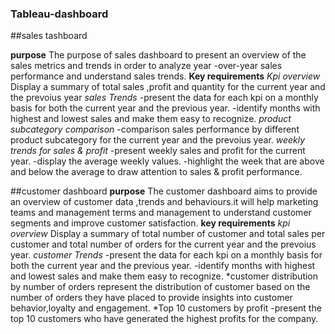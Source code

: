 ### Tableau-dashboard
##sales tashboard

              
**purpose**
The purpose of sales dashboard  to present  an overview  of the sales metrics  and trends in order to analyze year -over-year sales performance and understand sales trends.
**Key requirements**
*Kpi overview*
Display a summary of total sales ,profit and quantity for the current year and the prevoius year
*sales Trends*
-present the data for each kpi on a monthly basis for both the current year and the previous year.
-identify months with highest  and lowest sales and make them easy to recognize.
*product subcategory comparison*
-comparison sales performance by different product subcategory for the current year and the prevoius year.
*weekly trends for sales & profit*
-present weekly sales and profit for the current year.
-display the average weekly values.
-highlight the week that are above and below the average to draw attention to sales & profit performance. 


##customer dashboard
**purpose**
The customer dashboard aims to provide an overview of customer data ,trends and behaviours.it will help marketing teams and management terms  and management to understand customer segments and improve customer satisfaction.
**key requirements**
*kpi overview*
Display a summary of total number of customer and total sales per customer and total number of orders for the current year and the prevoius year.
*customer Trends*
-present the data for each kpi on a monthly basis for both the current year and the previous year.
-identify months with highest and lowest  sales and make them easy to recognize.
*customer distribution by number of orders
represent the distribution of customer based on the number of orders they have placed to provide insights into customer behavior,loyalty and engagement.
*Top 10 customers by profit
-present the top 10 customers who have generated the highest profits for the company.
